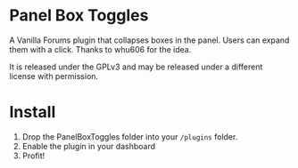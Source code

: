 Panel Box Toggles
=================
A Vanilla Forums plugin that collapses boxes in the panel. Users can expand them with a click. Thanks to whu606 for the idea.

It is released under the GPLv3 and may be released under a different license with permission.

Install
=======
1.	Drop the PanelBoxToggles folder into your `/plugins` folder.
2.	Enable the plugin in your dashboard
3.	Profit!